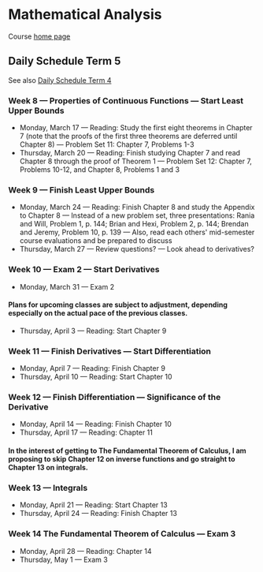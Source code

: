 # Mathematical Analysis

Course [home page](./)

## Daily Schedule Term 5

See also [Daily Schedule Term 4](./daily_schedule_term_4.html)

### Week 8 &mdash; Properties of Continuous Functions &mdash; Start Least Upper Bounds

* Monday, March 17 &mdash; Reading: Study the first eight theorems in Chapter 7 (note that the proofs of the first three theorems are deferred until Chapter 8) &mdash; Problem Set 11: Chapter 7, Problems 1-3
* Thursday, March 20 &mdash; Reading: Finish studying Chapter 7 and read Chapter 8 through the proof of Theorem 1 &mdash; Problem Set 12: Chapter 7, Problems 10-12, and Chapter 8, Problems 1 and 3

### Week 9 &mdash; Finish Least Upper Bounds

* Monday, March 24 &mdash; Reading: Finish Chapter 8 and study the Appendix to Chapter 8 &mdash; Instead of a new problem set, three presentations: Rania and Will, Problem 1, p. 144; Brian and Hexi, Problem 2, p. 144; Brendan and Jeremy, Problem 10, p. 139 &mdash; Also, read each others' mid-semester course evaluations and be prepared to discuss
* Thursday, March 27 &mdash; Review questions? &mdash; Look ahead to derivatives?

### Week 10 &mdash; Exam 2 &mdash; Start Derivatives

* Monday, March 31 &mdash; Exam 2

#### Plans for upcoming classes are subject to adjustment, depending especially on the actual pace of the previous classes.

* Thursday, April 3 &mdash; Reading: Start Chapter 9

### Week 11 &mdash; Finish Derivatives &mdash; Start Differentiation

* Monday, April 7 &mdash; Reading: Finish Chapter 9
* Thursday, April 10 &mdash; Reading: Start Chapter 10

### Week 12 &mdash; Finish Differentiation &mdash; Significance of the Derivative

* Monday, April 14 &mdash; Reading: Finish Chapter 10
* Thursday, April 17 &mdash; Reading: Chapter 11

#### In the interest of getting to The Fundamental Theorem of Calculus, I am proposing to skip Chapter 12 on inverse functions and go straight to Chapter 13 on integrals.

### Week 13 &mdash; Integrals

* Monday, April 21 &mdash; Reading: Start Chapter 13
* Thursday, April 24 &mdash; Reading: Finish Chapter 13

### Week 14 The Fundamental Theorem of Calculus &mdash; Exam 3

* Monday, April 28 &mdash; Reading: Chapter 14
* Thursday, May 1 &mdash; Exam 3

